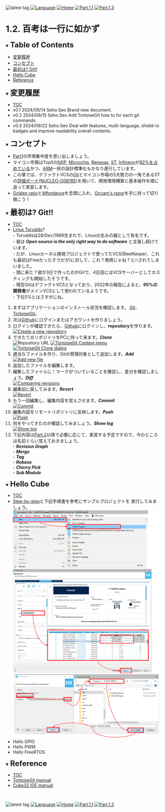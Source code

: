 ![latest tag](https://img.shields.io/github/v/tag/gtuja/CSC_MS.svg?color=brightgreen)
[![Language](https://img.shields.io/badge/%E8%A8%80%E8%AA%9E-English-brightgreen)](https://github.com/gtuja/CSC_MS/blob/main/Part1/2.Hello%20MCU_en.md)
[![Home](https://img.shields.io/badge/Home-Readme-brightgreen)](https://github.com/gtuja/CSC_MS/blob/main/README.md)
[![Part.1.1](https://img.shields.io/badge/Prev-Part.1.1-brightgreen)](https://github.com/gtuja/CSC_MS/blob/main/Part1/1.What%20is%20MS.md)
[![Part.1.3](https://img.shields.io/badge/Next-Part.1.3-brightgreen)](https://github.com/gtuja/CSC_MS/blob/main/Part1/3.ProcessAndOrganization.md)

# 1.2. 百考は一行に如かず

<div id="toc"></div>
<details open>
<summary><font size="5"><b>Table of Contents</b></font></summary>

- [変更履歴](#history)
- [コンセプト](#Concept)
- [最初は? Git!!](#At_first_Git)
- [Hello Cube](#Hello_Cube)
- [Reference](#Reference)

</details>

<div id="history"></div>
<details open>
<summary><font size="5"><b>変更履歴</b></font></summary> 

- [TOC](#toc)
- v0.1 2024/09/14 Seho.Seo Brand new document.
- v0.2 2024/09/15 Seho.Seo Add TortoiseGit how to for each git commands.
- v0.3 2024/09/22 Seho.Seo Deal with features, multi-language, shield-io badges and improve readability overall contents.

</details>

<div id="Concept"></div>
<details open>
<summary><font size="5"><b>コンセプト</b></font></summary>

- [Part1](https://github.com/gtuja/CSC_MS/blob/main/Part1/1.What%20is%20MS.md)の市場集中度を思い出しましょう。
- マイコン市場はTop5の[NXP](https://www.nxp.com/), [Microchip](https://www.microchip.com/), [Renesas](https://www.renesas.com/), [ST](https://www.st.com/content/st_com/en.html), [Infineon](https://www.infineon.com/)が[82%を占めている](https://www.semiconportal.com/archive/editorial/market/220616-mcuranking.html)かつ、[ARM](https://www.arm.com/)一択の設計標準化もかなり進行しています。
- この章では、デファクトVCSの[Git](https://git-scm.com/)とマイコン市場の5大勢力の一角であるSTの[評価ボード(NUCLEO-G0B1RE)](https://www.st.com/ja/evaluation-tools/nucleo-g0b1re.html)を用いて、開発環境構築と基本操作を順に追って実習します。
- [Golden ratio](https://en.m.wikipedia.org/wiki/Golden_ratio)と[Affordance](https://en.m.wikipedia.org/wiki/Affordance)を念頭に入れ、[Occam's razor](https://en.m.wikipedia.org/wiki/Occam%27s_razor)を手に持って切り開こう！

</details>

<div id="At_first_Git"></div>
<details open>
<summary><font size="5"><b>最初は? Git!!</b></font></summary>

- [TOC](#toc)
- [Linus Torvalds](https://en.wikipedia.org/wiki/Linus_Torvalds)?<br>
\- Torvaldsは28/Dec/1969生まれで、Linuxの生みの親として有名です。<br>
\- 彼は ***Open source is the only right way to do software*** と主張し続けています。<br>
\- だが、Linuxカーネル開発プロジェクトで使ってたVCS(BeetKeeper、これも最初はFreeだったそうだが)に対して、これ？商用じゃね？と🔥されてしまいました。<br>
\- 頭に来た？彼が3日で作ったのがGitで、4日目にはVCSサーバーとしてホスティングも開始したそうです。<br>
\- 現在GitはデファクトVCSとなっており、2022年の報告によると、**95%の開発者**がメインVCSとして使われているようです。<br>
\- 下位5%とはさすがにね。<br>

1. まずはアプリケーションのインストール状況を確認します。 [Git](https://git-scm.com/)、[TortoiseGit](https://tortoisegit.org/)。
2. 次は[Github](https://github.com/)にログインまたはアカウントを作りましょう。
3. ログインが確認できたら、[Github](https://github.com/)にログインし、**repository**を作ります。
[![Create a new repository](https://docs.github.com/assets/cb-29762/mw-1440/images/help/repository/repo-create-global-nav-update.webp)](https://docs.github.com/en/repositories/creating-and-managing-repositories/creating-a-new-repository)
4. できたてのリポジトリをPCに持って来ます。***Clone***<br>
![Repository URL](https://docs.github.com/assets/cb-60499/mw-1440/images/help/repository/https-url-clone-cli.webp)
[![TortoiseGit Context menu](https://tortoisegit.org/docs/tortoisegit/images/ContextMenuDirControl.png)](https://tortoisegit.org/docs/tortoisegit/tgit-dug.html)
[![TortoiseGit Clone dialog](https://tortoisegit.org/docs/tortoisegit/images/GitClone.png)](https://tortoisegit.org/docs/tortoisegit/tgit-dug.html)
5. 適当なファイルを作り、Gitの管理対象として追加します。***Add***<br>
[![Add new file](https://tortoisegit.org/docs/tortoisegit/images/ContextMenuFileNoControl.png)](https://tortoisegit.org/docs/tortoisegit/tgit-dug.html)
6. 追加したファイルを編集します。
7. 編集したファイルに！マークがついていることを確認し、差分を確認しましょう。***Diff***<br>
[![Comparing revisions](https://tortoisegit.org/docs/tortoisegit/images/CompareRevisions.png)](https://tortoisegit.org/docs/tortoisegit/tgit-dug.html)
8. 編集前に戻してみます。***Revert***<br>
[![Revert](https://tortoisegit.org/docs/tortoisegit/images/Revert.png)](https://tortoisegit.org/docs/tortoisegit/tgit-dug.html)
9. もう一回編集し、編集内容を覚えさせます。***Commit***<br>
[![Commit](https://tortoisegit.org/docs/tortoisegit/images/Commit.png)](https://tortoisegit.org/docs/tortoisegit/tgit-dug.html)
10. 編集内容をリモートリポジトリに反映します。***Push***<br>
[![Push](https://tortoisegit.org/docs/tortoisegit/images/GitPush.png)](https://tortoisegit.org/docs/tortoisegit/tgit-dug.html)
11. 何をやってきたのか確認してみましょう。***Show log***<br>
[![Show log](https://tortoisegit.org/docs/tortoisegit/images/LogMessages.png)](https://tortoisegit.org/docs/tortoisegit/tgit-dug.html)
12. 下記内容は[Part.2](https://github.com/gtuja/CSC_MS/blob/main/Part2/1.WorFlowOnGithub.md)以降で必要に応じて、実習する予定ですので、今のところは名前ぐらい覚えておきましょう。<br>
\- ***Revision Graph***<br>
\- ***Merge***<br>
\- ***Tag***<br>
\- ***Rebase***<br>
\- ***Cherry Pick***<br>
\- ***Sub Module***<br>

</details>

<div id="Hello_Cube"></div>
<details open>
<summary><font size="5"><b>Hello Cube</b></font></summary>

- [TOC](#toc)
- [Step-by-step](https://wiki.st.com/stm32mcu/wiki/STM32StepByStep:Step1_Tools_installation)と下記手順書を参考にサンプルプロジェクトを
実行してみましょう。<br>
![Hello Cube](https://github.com/gtuja/CSC_MS/blob/main/Resources/Part1/Part1_HelloCube.png)
- Hello GPIO
- Hello PWM
- Hello FreeRTOS

</details>

<div id="Reference"></div>
<details open>
<summary><font size="5"><b>Reference</b></font></summary>

- [TOC](#toc)
- [TortoiseGit manual](https://tortoisegit.org/docs/tortoisegit/tgit-dug.html)
- [Cube32 IDE manual](https://www.st.com/resource/en/user_manual/dm00629856-.pdf)

</details>
<br>

![latest tag](https://img.shields.io/github/v/tag/gtuja/CSC_MS.svg?color=brightgreen)
[![Language](https://img.shields.io/badge/%E8%A8%80%E8%AA%9E-English-brightgreen)](https://github.com/gtuja/CSC_MS/blob/main/Part1/2.Hello%20MCU_en.md)
[![Home](https://img.shields.io/badge/Home-Readme-brightgreen)](https://github.com/gtuja/CSC_MS/blob/main/README.md)
[![Part.1.1](https://img.shields.io/badge/Prev-Part.1.1-brightgreen)](https://github.com/gtuja/CSC_MS/blob/main/Part1/1.What%20is%20MS.md)
[![Part.1.3](https://img.shields.io/badge/Next-Part.1.3-brightgreen)](https://github.com/gtuja/CSC_MS/blob/main/Part1/3.ProcessAndOrganization.md)


